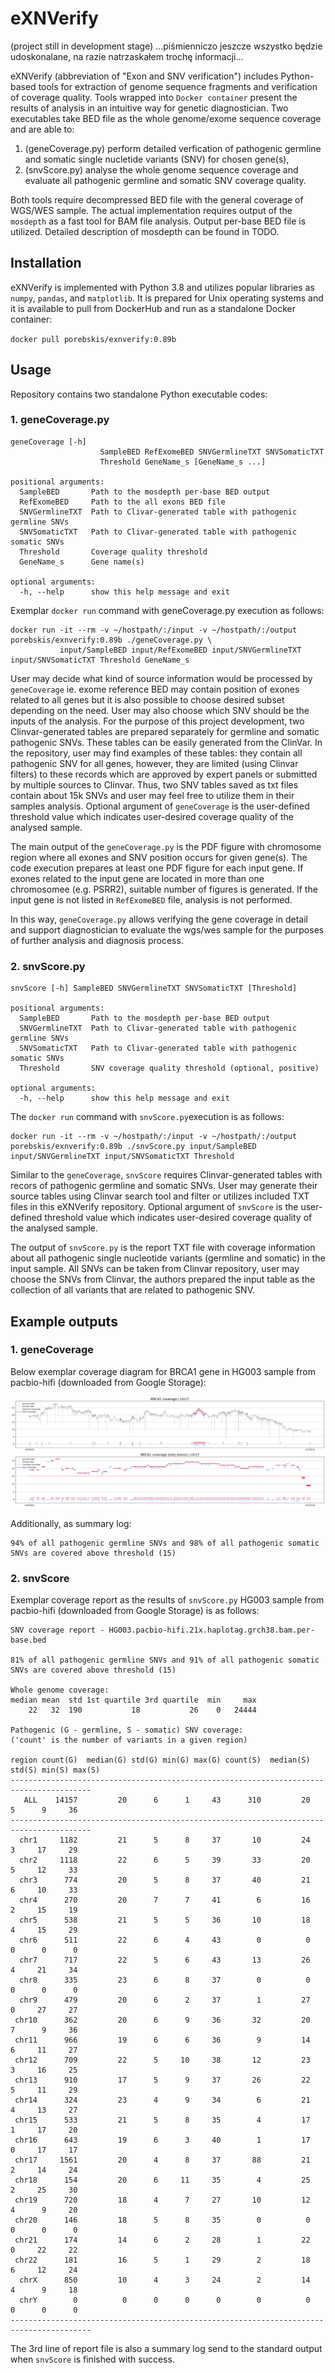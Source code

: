 # eXNVerify
(project still in development stage)
...piśmienniczo jeszcze wszystko będzie udoskonalane, na razie natrzaskałem trochę informacji...

eXNVerify (abbreviation of "Exon and SNV verification") includes Python-based tools for extraction of genome sequence fragments and verification of coverage quality. Tools wrapped into ``Docker container`` present the results of analysis in an intuitive way for genetic diagnostician. Two executables take BED file as the whole genome/exome sequence coverage and are able to:
1. (geneCoverage.py) perform detailed verfication of pathogenic germline and somatic single nucletide variants (SNV) for chosen gene(s),
2. (snvScore.py) analyse the whole genome sequence coverage and evaluate all pathogenic germline and somatic SNV coverage quality.

Both tools require decompressed BED file with the general coverage of WGS/WES sample. The actual implementation requires output of the ``mosdepth`` as a fast tool for BAM file analysis. Output per-base BED file is utilized. Detailed description of mosdepth can be found in TODO.

## Installation

eXNVerify is implemented with Python 3.8 and utilizes popular libraries as `numpy`, `pandas`, and `matplotlib`. It is prepared for Unix operating systems and it is available to pull from DockerHub and run as a standalone Docker container:

`docker pull porebskis/exnverify:0.89b`

## Usage

Repository contains two standalone Python executable codes:

### 1. geneCoverage.py
```
geneCoverage [-h]
                    SampleBED RefExomeBED SNVGermlineTXT SNVSomaticTXT
                    Threshold GeneName_s [GeneName_s ...]

positional arguments:
  SampleBED       Path to the mosdepth per-base BED output
  RefExomeBED     Path to the all exons BED file
  SNVGermlineTXT  Path to Clivar-generated table with pathogenic germline SNVs
  SNVSomaticTXT   Path to Clivar-generated table with pathogenic somatic SNVs
  Threshold       Coverage quality threshold
  GeneName_s      Gene name(s)

optional arguments:
  -h, --help      show this help message and exit
```

Exemplar ``docker run`` command with geneCoverage.py execution as follows:
```
docker run -it --rm -v ~/hostpath/:/input -v ~/hostpath/:/output porebskis/exnverify:0.89b ./geneCoverage.py \
           input/SampleBED input/RefExomeBED input/SNVGermlineTXT input/SNVSomaticTXT Threshold GeneName_s
```
User may decide what kind of source information would be processed by ``geneCoverage`` ie. exome reference BED may contain position of exones related to all genes but it is also possible to choose desired subset depending on the need. User may also choose which SNV should be the inputs of the analysis. For the purpose of this project development, two Clinvar-generated tables are prepared separately for germline and somatic pathogenic SNVs. These tables can be easily generated from the ClinVar. In the repository, user may find examples of these tables: they contain all pathogenic SNV for all genes, however, they are limited (using Clinvar filters) to these records which are approved by expert panels or submitted by multiple sources to Clinvar. Thus, two SNV tables saved as txt files contain about 15k SNVs and user may feel free to utilize them in their samples analysis. Optional argument of ``geneCoverage`` is the user-defined threshold value which indicates user-desired coverage quality of the analysed sample. 

The main output of the ``geneCoverage.py`` is the PDF figure with chromosome region where all exones and SNV position occurs for given gene(s). The code execution prepares at least one PDF figure for each input gene. If exones related to the input gene are located in more than one chromosomee (e.g. PSRR2), suitable number of figures is generated. If the input gene is not listed in ``RefExomeBED`` file, analysis is not performed. 

In this way, ``geneCoverage.py`` allows verifying the gene coverage in detail and support diagnostician to evaluate the wgs/wes sample for the purposes of further analysis and diagnosis process.

### 2. snvScore.py
```
snvScore [-h] SampleBED SNVGermlineTXT SNVSomaticTXT [Threshold]

positional arguments:
  SampleBED       Path to the mosdepth per-base BED output
  SNVGermlineTXT  Path to Clivar-generated table with pathogenic germline SNVs
  SNVSomaticTXT   Path to Clivar-generated table with pathogenic somatic SNVs
  Threshold       SNV coverage quality threshold (optional, positive)

optional arguments:
  -h, --help      show this help message and exit
```

The ``docker run`` command with ``snvScore.py``execution is as follows:
```
docker run -it --rm -v ~/hostpath/:/input -v ~/hostpath/:/output porebskis/exnverify:0.89b ./snvScore.py input/SampleBED input/SNVGermlineTXT input/SNVSomaticTXT Threshold
```
Similar to the ``geneCoverage``, ``snvScore`` requires Clinvar-generated tables with recors of pathogenic germline and somatic SNVs. User may generate their source tables using Clinvar search tool and filter or utilizes included TXT files in this eXNVerify repository. Optional argument of ``snvScore`` is the user-defined threshold value which indicates user-desired coverage quality of the analysed sample. 

The output of ``snvScore.py`` is the report TXT file with coverage information about all pathogenic single nucleotide variants (germline and somatic) in the input sample. All SNVs can be taken from Clinvar repository, user may choose the SNVs from Clinvar, the authors prepared the input table as the collection of all variants that are related to pathogenic SNV. 

## Example outputs

### 1. geneCoverage

Below exemplar coverage diagram for BRCA1 gene in HG003 sample from pacbio-hifi (downloaded from Google Storage):

![BRCA1 coverage](/fig/BRCA1.chr17.HG003.pacbio-hifi.21x.haplotag.grch38.bam.per-base.bed.png)

Additionally, as summary log:
```
94% of all pathogenic germline SNVs and 98% of all pathogenic somatic SNVs are covered above threshold (15)
```

### 2. snvScore
Exemplar coverage report as the results of ``snvScore.py`` HG003 sample from pacbio-hifi (downloaded from Google Storage) is as follows:
```
SNV coverage report - HG003.pacbio-hifi.21x.haplotag.grch38.bam.per-base.bed

81% of all pathogenic germline SNVs and 91% of all pathogenic somatic SNVs are covered above threshold (15)

Whole genome coverage:
median mean  std 1st quartile 3rd quartile  min     max
    22   32  190           18           26    0   24444

Pathogenic (G - germline, S - somatic) SNV coverage:
('count' is the number of variants in a given region)

region count(G)  median(G) std(G) min(G) max(G) count(S)  median(S) std(S) min(S) max(S)
----------------------------------------------------------------------------------------
   ALL    14157         20      6      1     43      310         20      5      9     36
----------------------------------------------------------------------------------------
  chr1     1182         21      5      8     37       10         24      3     17     29
  chr2     1118         22      6      5     39       33         20      5     12     33
  chr3      774         20      5      8     37       40         21      6     10     33
  chr4      270         20      7      7     41        6         16      2     15     19
  chr5      538         21      5      5     36       10         18      4     15     29
  chr6      511         22      6      4     43        0          0      0      0      0
  chr7      717         22      5      6     43       13         26      4     21     34
  chr8      335         23      6      8     37        0          0      0      0      0
  chr9      479         20      6      2     37        1         27      0     27     27
 chr10      362         20      6      9     36       32         20      7      9     36
 chr11      966         19      6      6     36        9         14      6     11     27
 chr12      709         22      5     10     38       12         23      3     16     25
 chr13      910         17      5      9     37       26         22      5     11     29
 chr14      324         23      4      9     34        6         21      4     13     27
 chr15      533         21      5      8     35        4         17      1     17     20
 chr16      643         19      6      3     40        1         17      0     17     17
 chr17     1561         20      4      8     37       88         21      2     14     24
 chr18      154         20      6     11     35        4         25      2     25     30
 chr19      720         18      4      7     27       10         12      4      9     20
 chr20      146         18      5      8     35        0          0      0      0      0
 chr21      174         14      6      2     28        1         22      0     22     22
 chr22      181         16      5      1     29        2         18      6     12     24
  chrX      850         10      4      3     24        2         14      4      9     18
  chrY        0          0      0      0      0        0          0      0      0      0
----------------------------------------------------------------------------------------
```
The 3rd line of report file is also a summary log send to the standard output when ``snvScore`` is finished with success.
